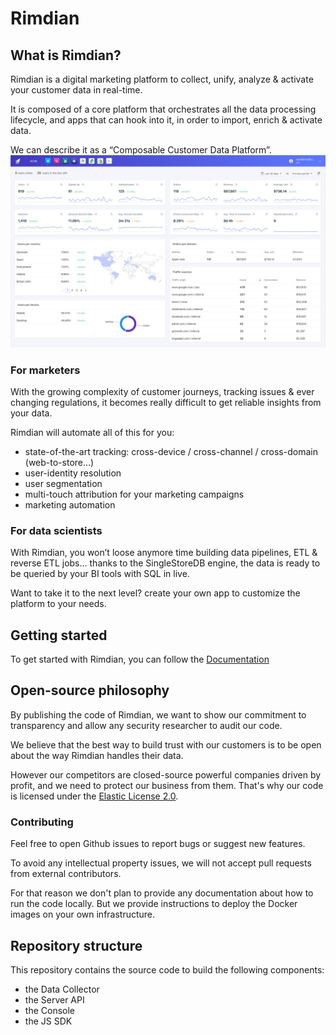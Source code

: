 # Rimdian

## What is Rimdian?

Rimdian is a digital marketing platform to collect, unify, analyze & activate your customer data in real-time.

It is composed of a core platform that orchestrates all the data processing lifecycle, and apps that can hook into it, in order to import, enrich & activate data.

We can describe it as a “Composable Customer Data Platform”.
​
![Rimdian dashboard](rimdian.jpg)

### For marketers

With the growing complexity of customer journeys, tracking issues & ever changing regulations, it becomes really difficult to get reliable insights from your data.

Rimdian will automate all of this for you:

- state-of-the-art tracking: cross-device / cross-channel / cross-domain (web-to-store…)
- user-identity resolution
- user segmentation
- multi-touch attribution for your marketing campaigns
- marketing automation

### For data scientists

With Rimdian, you won’t loose anymore time building data pipelines, ETL & reverse ETL jobs… thanks to the SingleStoreDB engine, the data is ready to be queried by your BI tools with SQL in live.

Want to take it to the next level? create your own app to customize the platform to your needs.

## Getting started

To get started with Rimdian, you can follow the [Documentation](https://docs.rimdian.com/)

## Open-source philosophy

By publishing the code of Rimdian, we want to show our commitment to transparency and allow any security researcher to audit our code.

We believe that the best way to build trust with our customers is to be open about the way Rimdian handles their data.

However our competitors are closed-source powerful companies driven by profit, and we need to protect our business from them. That's why our code is licensed under the [Elastic License 2.0](LICENSE.md).

### Contributing

Feel free to open Github issues to report bugs or suggest new features.

To avoid any intellectual property issues, we will not accept pull requests from external contributors.

For that reason we don't plan to provide any documentation about how to run the code locally. But we provide instructions to deploy the Docker images on your own infrastructure.

## Repository structure

This repository contains the source code to build the following components:

- the Data Collector
- the Server API
- the Console
- the JS SDK
